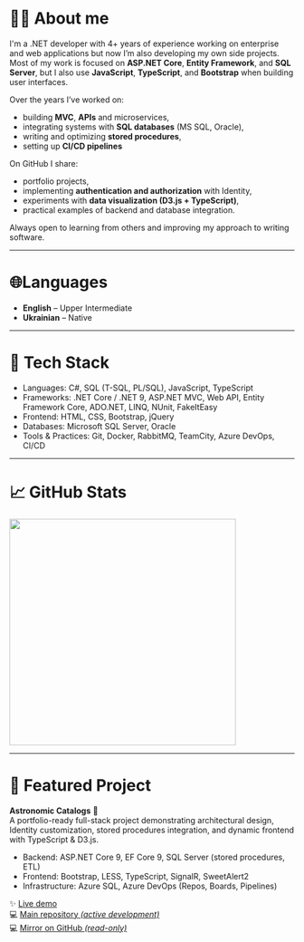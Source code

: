 # 👨‍💻 ****About me****
I'm a .NET developer with 4+ years of experience working on enterprise and web applications but now I’m also developing my own side projects.  
Most of my work is focused on **ASP.NET Core**, **Entity Framework**, and **SQL Server**, but I also use **JavaScript**, **TypeScript**, and **Bootstrap** when building user interfaces.    
   
Over the years I’ve worked on:
*   building **MVC**, **APIs** and microservices,
*   integrating systems with **SQL databases** (MS SQL, Oracle),
*   writing and optimizing **stored procedures**,
*   setting up **CI/CD pipelines**
 
On GitHub I share:
*   portfolio projects,
*   implementing **authentication and authorization** with Identity,
*   experiments with **data visualization (D3.js + TypeScript)**,
*   practical examples of backend and database integration.

Always open to learning from others and improving my approach to writing software.

---

# 🌐****Languages**** 
*   **English** – Upper Intermediate 
*   **Ukrainian** – Native 

---


# 🚀 ****Tech Stack****
*   Languages: C#, SQL (T-SQL, PL/SQL), JavaScript, TypeScript
*   Frameworks: .NET Core / .NET 9, ASP.NET MVC, Web API, Entity Framework Core, ADO.NET, LINQ, NUnit, FakeItEasy
*   Frontend: HTML, CSS, Bootstrap, jQuery
*   Databases: Microsoft SQL Server, Oracle
*   Tools & Practices: Git, Docker, RabbitMQ, TeamCity, Azure DevOps, CI/CD

---

# 📈 ****GitHub Stats****
<img src="https://github-readme-stats.vercel.app/api/top-langs/?username=vdmytrk&layout=compact&theme=tokyonight" style="width:400px;"/>

---

# 📌 ****Featured Project****
**Astronomic Catalogs**  🌌  
A portfolio-ready full-stack project demonstrating architectural design, Identity customization, stored procedures integration, and dynamic frontend with TypeScript & D3.js.  
*   Backend: ASP.NET Core 9, EF Core 9, SQL Server (stored procedures, ETL)
*   Frontend: Bootstrap, LESS, TypeScript, SignalR, SweetAlert2
*   Infrastructure: Azure SQL, Azure DevOps (Repos, Boards, Pipelines)
   
✨   [Live demo](https://newastrocatalogs.azurewebsites.net)  
💻   [Main repository *(active development)*](https://dev.azure.com/voldmytcOrganization/_git/Astronomic%20Catalogs/)  
💻   [Mirror on GitHub *(read-only)*](https://github.com/vdmytrk/Astronomic_Catalogs)  

